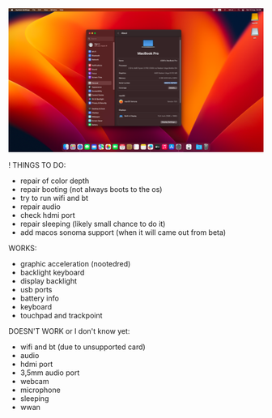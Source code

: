 <img src="screenshot.png" width="675" height="">

! THINGS TO DO: 
* repair of color depth
* repair booting (not always boots to the os)
* try to run wifi and bt
* repair audio
* check hdmi port
* repair sleeping (likely small chance to do it)
* add macos sonoma support (when it will came out from beta)

WORKS:
* graphic acceleration (nootedred)
* backlight keyboard
* display backlight
* usb ports
* battery info
* keyboard 
* touchpad and trackpoint

DOESN'T WORK or I don't know yet:
* wifi and bt (due to unsupported card)
* audio
* hdmi port
* 3,5mm audio port
* webcam 
* microphone
* sleeping
* wwan